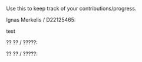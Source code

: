 Use this to keep track of your contributions/progress.


Ignas Merkelis / D22125465:

test













?? ?? / ?????:





?? ?? / ?????: